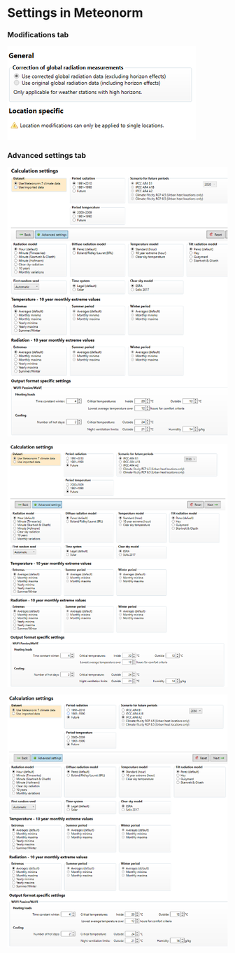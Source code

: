 # Settings in Meteonorm

### Modifications tab 
![mod](figures/modifications.PNG)

### Advanced settings tab
![2015](figures/settings_2015.png)

![2030](figures/settings_2030.png)

![2050](figures/settings_2050.png)

